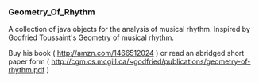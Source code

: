 ### Geometry_Of_Rhythm
A collection of java objects for the analysis of musical rhythm. Inspired by Godfried Toussaint's Geometry of musical rhythm.

Buy his book ( http://amzn.com/1466512024 ) or read an abridged short paper form 
( http://cgm.cs.mcgill.ca/~godfried/publications/geometry-of-rhythm.pdf )




